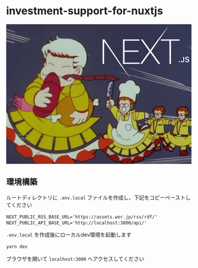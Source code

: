 # investment-support-for-nuxtjs

![logo](./brand/nextjs.jpg "ロゴ")

## 環境構築
ルートディレクトリに `.env.local` ファイルを作成し、下記をコピーペーストしてください

```.dotenv
NEXT_PUBLIC_RSS_BASE_URL='https://assets.wor.jp/rss/rdf/'
NEXT_PUBLIC_API_BASE_URL='http://localhost:3000/api/'
```

`.env.local` を作成後にローカルdev環境を起動します

```bash
yarn dev
```

ブラウザを開いて `localhost:3000` へアクセスしてください
